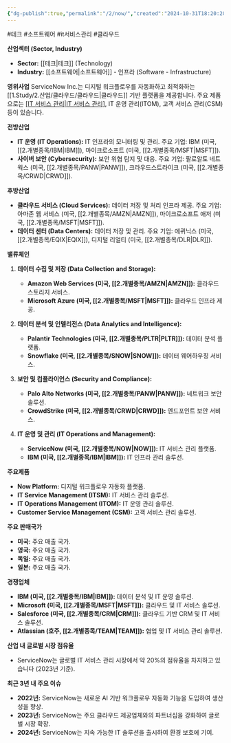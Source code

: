 ```yaml
---
{"dg-publish":true,"permalink":"/2/now/","created":"2024-10-31T18:20:20.443+09:00","updated":"2025-06-03T20:06:00.390+09:00"}
---
```


#테크 #소프트웨어 #it서비스관리 #클라우드 


**산업섹터 (Sector, Industry)**

- **Sector:** [[테크\|테크]] (Technology)
- **Industry:** [[소프트웨어\|소프트웨어]] - 인프라 (Software - Infrastructure)

**영위사업** ServiceNow Inc.는 디지털 워크플로우를 자동화하고 최적화하는 [[1.Study/2.산업/클라우드/클라우드\|클라우드]] 기반 플랫폼을 제공합니다. 주요 제품으로는 [[IT 서비스 관리\|IT 서비스 관리]](ITSM), IT 운영 관리(ITOM), 고객 서비스 관리(CSM) 등이 있습니다.

**전방산업**

- **IT 운영 (IT Operations):** IT 인프라의 모니터링 및 관리. 주요 기업: IBM (미국, [[2.개별종목/IBM\|IBM]]), 마이크로소프트 (미국, [[2.개별종목/MSFT\|MSFT]]).
- **사이버 보안 (Cybersecurity):** 보안 위협 탐지 및 대응. 주요 기업: 팔로알토 네트웍스 (미국, [[2.개별종목/PANW\|PANW]]), 크라우드스트라이크 (미국, [[2.개별종목/CRWD\|CRWD]]).

**후방산업**

- **클라우드 서비스 (Cloud Services):** 데이터 저장 및 처리 인프라 제공. 주요 기업: 아마존 웹 서비스 (미국, [[2.개별종목/AMZN\|AMZN]]), 마이크로소프트 애저 (미국, [[2.개별종목/MSFT\|MSFT]]).
- **데이터 센터 (Data Centers):** 데이터 저장 및 관리. 주요 기업: 에퀴닉스 (미국, [[2.개별종목/EQIX\|EQIX]]), 디지털 리얼티 (미국, [[2.개별종목/DLR\|DLR]]).

**밸류체인**

1. **데이터 수집 및 저장 (Data Collection and Storage):**
    
    - **Amazon Web Services (미국, [[2.개별종목/AMZN\|AMZN]]):** 클라우드 스토리지 서비스.
    - **Microsoft Azure (미국, [[2.개별종목/MSFT\|MSFT]]):** 클라우드 인프라 제공.
2. **데이터 분석 및 인텔리전스 (Data Analytics and Intelligence):**
    
    - **Palantir Technologies (미국, [[2.개별종목/PLTR\|PLTR]]):** 데이터 분석 플랫폼.
    - **Snowflake (미국, [[2.개별종목/SNOW\|SNOW]]):** 데이터 웨어하우징 서비스.
3. **보안 및 컴플라이언스 (Security and Compliance):**
    
    - **Palo Alto Networks (미국, [[2.개별종목/PANW\|PANW]]):** 네트워크 보안 솔루션.
    - **CrowdStrike (미국, [[2.개별종목/CRWD\|CRWD]]):** 엔드포인트 보안 서비스.
4. **IT 운영 및 관리 (IT Operations and Management):**
    
    - **ServiceNow (미국, [[2.개별종목/NOW\|NOW]]):** IT 서비스 관리 플랫폼.
    - **IBM (미국, [[2.개별종목/IBM\|IBM]]):** IT 인프라 관리 솔루션.

**주요제품**

- **Now Platform:** 디지털 워크플로우 자동화 플랫폼.
- **IT Service Management (ITSM):** IT 서비스 관리 솔루션.
- **IT Operations Management (ITOM):** IT 운영 관리 솔루션.
- **Customer Service Management (CSM):** 고객 서비스 관리 솔루션.

**주요 판매국가**

- **미국:** 주요 매출 국가.
- **영국:** 주요 매출 국가.
- **독일:** 주요 매출 국가.
- **일본:** 주요 매출 국가.

**경쟁업체**

- **IBM (미국, [[2.개별종목/IBM\|IBM]]):** 데이터 분석 및 IT 운영 솔루션.
- **Microsoft (미국, [[2.개별종목/MSFT\|MSFT]]):** 클라우드 및 IT 서비스 솔루션.
- **Salesforce (미국, [[2.개별종목/CRM\|CRM]]):** 클라우드 기반 CRM 및 IT 서비스 솔루션.
- **Atlassian (호주, [[2.개별종목/TEAM\|TEAM]]):** 협업 및 IT 서비스 관리 솔루션.

**산업 내 글로벌 시장 점유율**

- ServiceNow는 글로벌 IT 서비스 관리 시장에서 약 20%의 점유율을 차지하고 있습니다 (2023년 기준).

**최근 3년 내 주요 이슈**

- **2022년:** ServiceNow는 새로운 AI 기반 워크플로우 자동화 기능을 도입하여 생산성을 향상.
- **2023년:** ServiceNow는 주요 클라우드 제공업체와의 파트너십을 강화하여 글로벌 시장 확장.
- **2024년:** ServiceNow는 지속 가능한 IT 솔루션을 출시하여 환경 보호에 기여.